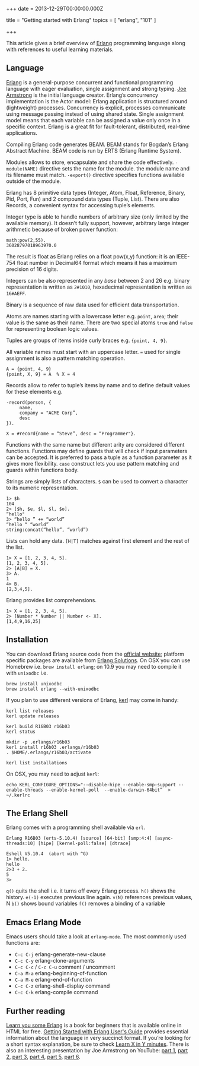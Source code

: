 
+++
date = 2013-12-29T00:00:00.000Z


title = "Getting started with Erlang"
topics = [ "erlang", "101" ]

+++

This article gives a brief overview of [Erlang][14] programming language along with references to useful learning materials.

## Language

[Erlang][15] is a general-purpose concurrent and functional programming language with eager evaluation, single assignment and strong typing. [Joe Armstrong][5] is the initial language creator. Erlang’s concurrency implementation is the Actor model: Erlang application is structured around (lightweight) processes. Concurrency is explicit, processes communicate using message passing instead of using shared state. Single assignment model means that each variable can be assigned a value only once in a specific context.  Erlang is a great fit for fault-tolerant, distributed, real-time applications.

Compiling Erlang code generates BEAM. BEAM stands for Bogdan’s Erlang Abstract Machine. BEAM code is run by ERTS (Erlang Runtime System).

Modules allows to store, encapsulate and share the code effectively. `-module(NAME)` directive sets the name for the module. the module name and its filename must match. `-export()` directive specifies functions available outside of the module.

Erlang has 8 primitive data types (Integer, Atom, Float, Reference, Binary, Pid, Port, Fun) and 2 compound data types (Tuple, List). There are also Records, a convenient syntax for accessing tuple’s elements.

Integer type is able to handle numbers of arbitrary size (only limited by the available memory). It doesn’t fully support, however, arbitrary large integer arithmetic because of broken power function:

```
math:pow(2,55).
36028797018963970.0
```

The result is float as Erlang relies on a float pow(x,y) function: it is an IEEE-754 float number in Decimal64 format which means it has a maximum
precision of 16 digits.

Integers can be also represented in any *base* between 2 and 26 e.g. binary representation is written as `2#1010`, hexadecimal representation is written as `16#AEFF`.

Binary is a sequence of raw data used for efficient data transportation.

Atoms are names starting with a lowercase letter e.g. `point`, `area`; their value is the same as their name. There are two special atoms `true` and `false` for representing boolean logic values.

Tuples are groups of items inside curly braces e.g. `{point, 4, 9}`.

All variable names must start with an uppercase letter. `=` used for single assignment is also a pattern matching operation.

```
A = {point, 4, 9}
{point, X, 9} = A  % X = 4
```

Records allow to refer to tuple’s items by name and to define default values for these elements e.g.

```
-record(person, {
     name,
     company = "ACME Corp”,
     desc
}).

X = #record{name = “Steve”, desc = “Programmer"}.
```

Functions with the same name but different arity are considered different functions. Functions may define guards that will check if input parameters can be accepted. It is preferred to pass a tuple as a function parameter as it gives more flexibility. `case` construct lets you use pattern matching and guards within functions body.

Strings are simply lists of characters. `$` can be used to convert a character to its numeric representation.

```
1> $h
104
2> [$h, $e, $l, $l, $o].
“hello"
3> “hello ” ++ “world”
“hello “ “world”
string:concat(“hello”, “world”)
```

Lists can hold any data. `[H|T]` matches against first element and the rest of the list.

```
1> X = [1, 2, 3, 4, 5].
[1, 2, 3, 4, 5].
2> [A|B] = X.
3> A.
1
4> B.
[2,3,4,5].
```

Erlang provides list comprehensions.

```
1> X = [1, 2, 3, 4, 5].
2> [Number * Number || Number <- X].
[1,4,9,16,25]
```

## Installation

You can download Erlang source code from the [official website][4]; platform specific packages are available from [Erlang Solutions][1]. On OSX you can use Homebrew i.e. `brew install erlang`; on 10.9 you may need to compile it with `unixodbc` i.e.

```
brew install unixodbc
brew install erlang --with-unixodbc
```

If you plan to use different versions of Erlang, [kerl][2] may come in handy:

```
kerl list releases
kerl update releases

kerl build R16B03 r16b03
kerl status

mkdir -p .erlangs/r16b03
kerl install r16b03 .erlangs/r16b03
. $HOME/.erlangs/r16b03/activate

kerl list installations
```

On OSX, you may need to adjust `kerl`:

```
echo KERL_CONFIGURE_OPTIONS="--disable-hipe --enable-smp-support --enable-threads --enable-kernel-poll  --enable-darwin-64bit”  > ~/.kerlrc
```

## The Erlang Shell

Erlang comes with a programming shell available via `erl`.

```
Erlang R16B03 (erts-5.10.4) [source] [64-bit] [smp:4:4] [async-threads:10] [hipe] [kernel-poll:false] [dtrace]

Eshell V5.10.4  (abort with ^G)
1> hello.
hello
2>3 + 2.
5
3>
```

`q()` quits the shell i.e. it turns off every Erlang process.
`h()` shows the history.
`e(-1)` executes previous line again.
`v(N)` references previous values, N
`b()` shows bound variables
`f()` removes a binding of a variable

## Emacs Erlang Mode

Emacs users should take a look at `erlang-mode`. The most commonly used functions are:

* `C-c C-j` erlang-generate-new-clause
* `C-c C-y` erlang-clone-arguments
* `C-c C-c` / `C-c C-u` comment / uncomment
* `C-a M-a` erlang-beginning-of-function
* `C-a M-e` erlang-end-of-function
* `C-c C-z` erlang-shell-display command
* `C-c C-k` erlang-compile command

## Further reading

[Learn you some Erlang][3] is a book for beginners that is available online in HTML for free. [Getting Started with Erlang User's Guide][6] provides essential information about the language in very succinct format. If you’re looking for a short syntax explanation, be sure to check [Learn X in Y minutes][7]. There is also an interesting presentation by Joe Armstrong on YouTube: [part 1][8], [part 2][9], [part 3][10], [part 4][11], [part 5][12], [part 6][13].

[1]: https://www.erlang-solutions.com/downloads/download-erlang-otp
[2]: https://github.com/spawngrid/kerl
[3]: http://learnyousomeerlang.com/
[4]: http://www.erlang.org/download.html
[5]: http://joearms.github.io/
[6]: http://www.erlang.org/doc/getting_started/users_guide.html
[7]: http://learnxinyminutes.com/docs/erlang/
[8]: http://www.youtube.com/watch?v=9uIhawQ1G0I
[9]: http://www.youtube.com/watch?v=Y4gqBGDcUtY
[10]: http://www.youtube.com/watch?v=soKyKq-dORc
[11]: http://www.youtube.com/watch?v=989ZENaDXgY
[12]: http://www.youtube.com/watch?v=ieEaaofM7uU
[13]: http://www.youtube.com/watch?v=vU2qW94w-z8
[14]: http://www.erlang.org/
[15]: http://en.wikipedia.org/wiki/Erlang_(programming_language)
